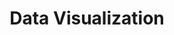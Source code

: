 ---
# This topic lives at
# https://digital.gov/topics/data-visualization

slug: "data-visualization"

# Topic Title
title: "Data Visualization"

# description — keep it short and clear
summary: ""

aliases:
  - /topics/infographic/

# Weight
weight: 2

# For more information on managing topics,
# see https://github.com/GSA/digitalgov.gov/wiki
---